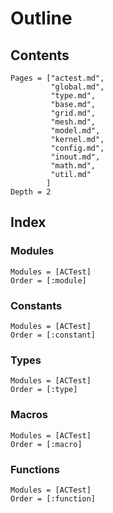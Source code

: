 # Outline

## Contents

```@contents
Pages = ["actest.md",
         "global.md",
         "type.md",
         "base.md",
         "grid.md",
         "mesh.md",
         "model.md",
         "kernel.md",
         "config.md",
         "inout.md",
         "math.md",
         "util.md"
        ]
Depth = 2
```

## Index

### Modules

```@index
Modules = [ACTest]
Order = [:module]
```

### Constants

```@index
Modules = [ACTest]
Order = [:constant]
```

### Types

```@index
Modules = [ACTest]
Order = [:type]
```

### Macros

```@index
Modules = [ACTest]
Order = [:macro]
```

### Functions

```@index
Modules = [ACTest]
Order = [:function]
```
